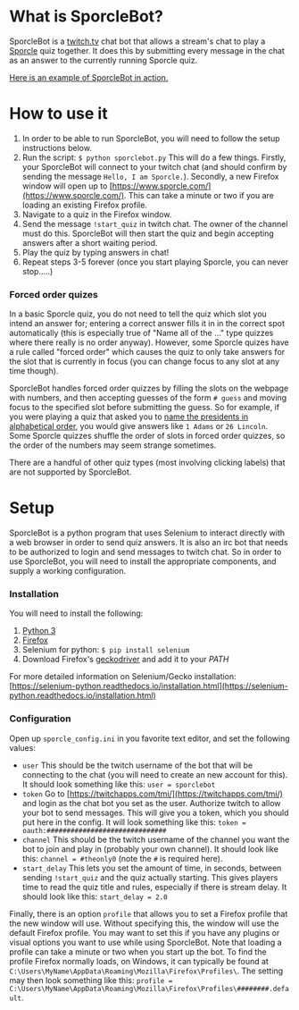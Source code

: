 # What is SporcleBot?
SporcleBot is a [twitch.tv](http://twitch.tv) chat bot that allows a stream's chat to play a [Sporcle](https://www.sporcle.com/) quiz together. It does this by submitting every message in the chat as an answer to the currently running Sporcle quiz.

[Here is an example of SporcleBot in action.](https://www.twitch.tv/videos/302353313)

# How to use it
1. In order to be able to run SporcleBot, you will need to follow the setup instructions below.
2. Run the script: `$ python sporclebot.py`
This will do a few things. Firstly, your SporcleBot will connect to your twitch chat (and should confirm by sending the message `Hello, I am Sporcle.`). Secondly, a new Firefox window will open up to [https://www.sporcle.com/](https://www.sporcle.com/). This can take a minute or two if you are loading an existing Firefox profile.
3. Navigate to a quiz in the Firefox window.
4. Send the message `!start_quiz` in twitch chat. The owner of the channel must do this. SporcleBot will then start the quiz and begin accepting answers after a short waiting period.
5. Play the quiz by typing answers in chat!
6. Repeat steps 3-5 forever (once you start playing Sporcle, you can never stop.....)

### Forced order quizes
In a basic Sporcle quiz, you do not need to tell the quiz which slot you intend an answer for; entering a correct answer fills it in in the correct spot automatically (this is especially true of "Name all of the ..." type quizzes where there really is no order anyway). However, some Sporcle quizes have a rule called "forced order" which causes the quiz to only take answers for the slot that is currently in focus (you can change focus to any slot at any time though).

SporcleBot handles forced order quizzes by filling the slots on the webpage with numbers, and then accepting guesses of the form `# guess` and moving focus to the specified slot before submitting the guess. So for example, if you were playing a quiz that asked you to [name the presidents in alphabetical order](https://www.sporcle.com/games/amehta/presidents_alphabetical), you would give answers like `1 Adams` or `26 Lincoln`. Some Sporcle quizzes shuffle the order of slots in forced order quizzes, so the order of the numbers may seem strange sometimes.

There are a handful of other quiz types (most involving clicking labels) that are not supported by SporcleBot.

# Setup
SporcleBot is a python program that uses Selenium to interact directly with a web browser in order to send quiz answers. It is also an irc bot that needs to be authorized to login and send messages to twitch chat. So in order to use SporcleBot, you will need to install the appropriate components, and supply a working configuration.

### Installation
You will need to install the following:

1. [Python 3](https://www.python.org/downloads/)
2. [Firefox](https://www.mozilla.org/download/)
3. Selenium for python: `$ pip install selenium`
4. Download Firefox's [geckodriver](https://github.com/mozilla/geckodriver/releases) and add it to your *PATH*

For more detailed information on Selenium/Gecko installation: [https://selenium-python.readthedocs.io/installation.html](https://selenium-python.readthedocs.io/installation.html)

### Configuration
Open up `sporcle_config.ini` in you favorite text editor, and set the following values:

* `user` This should be the twitch username of the bot that will be connecting to the chat (you will need to create an new account for this). It should look something like this: `user = sporclebot`
* `token` Go to [https://twitchapps.com/tmi/](https://twitchapps.com/tmi/) and login as the chat bot you set as the user. Authorize twitch to allow your bot to send messages. This will give you a token, which you should put here in the config. It will look something like this: `token = oauth:##############################`
* `channel` This should be the twitch username of the channel you want the bot to join and play in (probably your own channel). It should look like this: `channel = #theonly0` (note the `#` is required here).
* `start_delay` This lets you set the amount of time, in seconds, between sending `!start_quiz` and the quiz actually starting. This gives players time to read the quiz title and rules, especially if there is stream delay. It should look like this: `start_delay = 2.0`

Finally, there is an option `profile` that allows you to set a Firefox profile that the new window will use. Without specifying this, the window will use the default Firefox profile. You may want to set this if you have any plugins or visual options you want to use while using SporcleBot. Note that loading a profile can take a minute or two when you start up the bot. To find the profile Firefox normally loads, on Windows, it can typically be found at `C:\Users\MyName\AppData\Roaming\Mozilla\Firefox\Profiles\`. The setting may then look something like this: `profile = C:\Users\MyName\AppData\Roaming\Mozilla\Firefox\Profiles\########.default`.